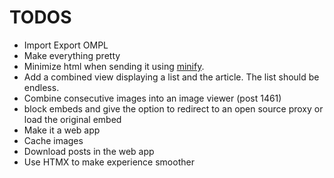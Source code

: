 # TODOS

* Import Export OMPL
* Make everything pretty
* Minimize html when sending it using [minify](https://github.com/tdewolff/minify).
* Add a combined view displaying a list and the article. The list should be endless.
* Combine consecutive images into an image viewer (post 1461)
* block embeds and give the option to redirect to an open source proxy or load the original embed
* Make it a web app
* Cache images
* Download posts in the web app
* Use HTMX to make experience smoother
